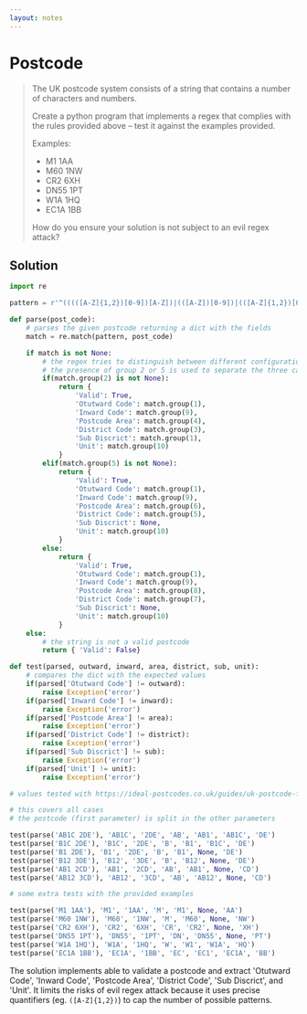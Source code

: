```yaml
---
layout: notes
---
```

# Postcode

>The UK postcode system consists of a string that contains a number of characters and numbers.
>
> Create a python program that implements a regex that complies with the rules provided above – test it against the examples provided.
>
> Examples:
> * M1 1AA
> * M60 1NW
> * CR2 6XH
> * DN55 1PT
> * W1A 1HQ
> * EC1A 1BB
>
>How do you ensure your solution is not subject to an evil regex attack?

## Solution

```python
import re

pattern = r'^(((([A-Z]{1,2})[0-9])[A-Z])|(([A-Z])[0-9])|(([A-Z]{1,2})[0-9]{1,2})) ([0-9]([A-Z]{2}))$'

def parse(post_code):
    # parses the given postcode returning a dict with the fields
    match = re.match(pattern, post_code)

    if match is not None:
        # the regex tries to distinguish between different configurations
        # the presence of group 2 or 5 is used to separate the three cases
        if(match.group(2) is not None):
            return {
                'Valid': True,
                'Otutward Code': match.group(1),
                'Inward Code': match.group(9),
                'Postcode Area': match.group(4),
                'District Code': match.group(3),
                'Sub Discrict': match.group(1),
                'Unit': match.group(10)
            }
        elif(match.group(5) is not None):
            return {
                'Valid': True,
                'Otutward Code': match.group(1),
                'Inward Code': match.group(9),
                'Postcode Area': match.group(6),
                'District Code': match.group(5),
                'Sub Discrict': None,
                'Unit': match.group(10)
            }
        else:
            return {
                'Valid': True,
                'Otutward Code': match.group(1),
                'Inward Code': match.group(9),
                'Postcode Area': match.group(8),
                'District Code': match.group(7),
                'Sub Discrict': None,
                'Unit': match.group(10)
            }
    else:
        # the string is not a valid postcode
        return { 'Valid': False}

def test(parsed, outward, inward, area, district, sub, unit):
    # compares the dict with the expected values
    if(parsed['Otutward Code'] != outward):
        raise Exception('error')
    if(parsed['Inward Code'] != inward):
        raise Exception('error')
    if(parsed['Postcode Area'] != area):
        raise Exception('error')
    if(parsed['District Code'] != district):
        raise Exception('error')
    if(parsed['Sub Discrict'] != sub):
        raise Exception('error')
    if(parsed['Unit'] != unit):
        raise Exception('error')

# values tested with https://ideal-postcodes.co.uk/guides/uk-postcode-format

# this covers all cases
# the postcode (first parameter) is split in the other parameters

test(parse('AB1C 2DE'), 'AB1C', '2DE', 'AB', 'AB1', 'AB1C', 'DE')
test(parse('B1C 2DE'), 'B1C', '2DE', 'B', 'B1', 'B1C', 'DE')
test(parse('B1 2DE'), 'B1', '2DE', 'B', 'B1', None, 'DE')
test(parse('B12 3DE'), 'B12', '3DE', 'B', 'B12', None, 'DE')
test(parse('AB1 2CD'), 'AB1', '2CD', 'AB', 'AB1', None, 'CD')
test(parse('AB12 3CD'), 'AB12', '3CD', 'AB', 'AB12', None, 'CD')

# some extra tests with the provided examples

test(parse('M1 1AA'), 'M1', '1AA', 'M', 'M1', None, 'AA')
test(parse('M60 1NW'), 'M60', '1NW', 'M', 'M60', None, 'NW')
test(parse('CR2 6XH'), 'CR2', '6XH', 'CR', 'CR2', None, 'XH')
test(parse('DN55 1PT'), 'DN55', '1PT', 'DN', 'DN55', None, 'PT')
test(parse('W1A 1HQ'), 'W1A', '1HQ', 'W', 'W1', 'W1A', 'HQ')
test(parse('EC1A 1BB'), 'EC1A', '1BB', 'EC', 'EC1', 'EC1A', 'BB')
```

The solution implements able to validate a postcode and extract 'Otutward Code', 'Inward Code', 'Postcode Area', 'District Code', 'Sub Discrict', and 'Unit'. It limits the risks of evil regex attack because it uses precise quantifiers (eg. `([A-Z]{1,2})`) to cap the number of possible patterns.
